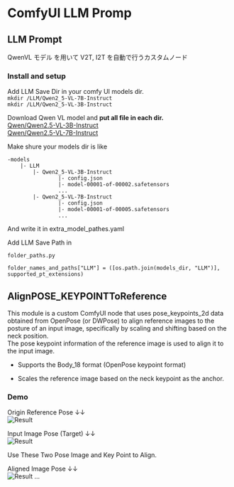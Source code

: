 # ComfyUI LLM Promp

## LLM Prompt
QwenVL モデル を用いて V2T, I2T を自動で行うカスタムノード


### Install and setup

Add LLM Save Dir in your comfy UI models dir.  
```mkdir /LLM/Qwen2_5-VL-7B-Instruct```  
```mkdir /LLM/Qwen2_5-VL-3B-Instruct```


Download Qwen VL model and **put all file in each dir.**   
[Qwen/Qwen2.5-VL-3B-Instruct](https://huggingface.co/Qwen/Qwen2.5-VL-3B-Instruct)  
[Qwen/Qwen2.5-VL-7B-Instruct](https://huggingface.co/Qwen/Qwen2.5-VL-7B-Instruct)


Make shure your models dir is like

```
-models
    |- LLM
        |- Qwen2_5-VL-3B-Instruct
                |- config.json
                |- model-00001-of-00002.safetensors
                ...
        |- Qwen2_5-VL-7B-Instruct
                |- config.json
                |- model-00001-of-00005.safetensors
                ...
```


And write it in extra_model_pathes.yaml

Add LLM Save Path in 
    
```folder_paths.py```  
    
    folder_names_and_paths["LLM"] = ([os.path.join(models_dir, "LLM")], supported_pt_extensions)


## AlignPOSE_KEYPOINTToReference   

This module is a custom ComfyUI node that uses pose_keypoints_2d data obtained from OpenPose (or DWPose) to align reference images to the posture of an input image, specifically by scaling and shifting based on the neck position.  
The pose keypoint information of the reference image is used to align it to the input image.

- Supports the Body_18 format (OpenPose keypoint format)

- Scales the reference image based on the neck keypoint as the anchor.

### Demo

Origin Reference Pose ↓↓  
![Result](assets/slow_pose_gunndum_pose_centercrop.gif)  

Input Image Pose (Target) ↓↓   
![Result](assets/Input_Image_Pose.png)  

Use These Two Pose Image and Key Point to Align.

Aligned Image Pose ↓↓  
![Result](assets/Fixed_pose.gif)
...



